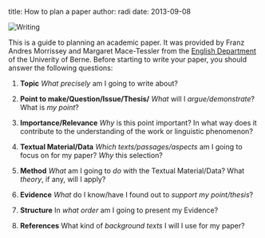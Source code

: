 title: How to plan a paper
author: radi
date: 2013-09-08

![Writing](http://i.imgur.com/FdrP3D0.jpg)

This is a guide to planning an academic paper. It was provided by Franz
Andres Morrissey and Margaret Mace-Tessler from the [English Department][0] of
the Univerity of Berne. Before starting to write your paper, you should answer
the following questions:

1. **Topic**
*What precisely* am I going to write about?

2. **Point to make/Question/Issue/Thesis/**
*What* will I *argue/demonstrate*? What is *my point*?

3. **Importance/Relevance**
*Why* is this point important? In what way does it contribute to the
understanding of the work or linguistic phenomenon?

4. **Textual Material/Data**
*Which texts/passages/aspects* am I going to focus on for my paper?
*Why* this selection?

5. **Method**
*What* am I going to *do* with the Textual Material/Data? What *theory*, if
any, will I apply?

6. **Evidence**
*What* do I know/have I found out to *support my point/thesis*?

7. **Structure**
In *what order* am I going to present my Evidence?

8. **References**
What kind of *background texts* I will I use for my paper?


[0]: http://www.ens.unibe.ch/content/index_eng.html
